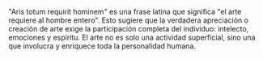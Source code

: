 "Aris totum requirit hominem" es una frase latina que significa "el arte requiere al hombre entero". Esto sugiere que la verdadera apreciación o creación de arte exige la participación completa del individuo: intelecto, emociones y espíritu. El arte no es solo una actividad superficial, sino una que involucra y enriquece toda la personalidad humana.